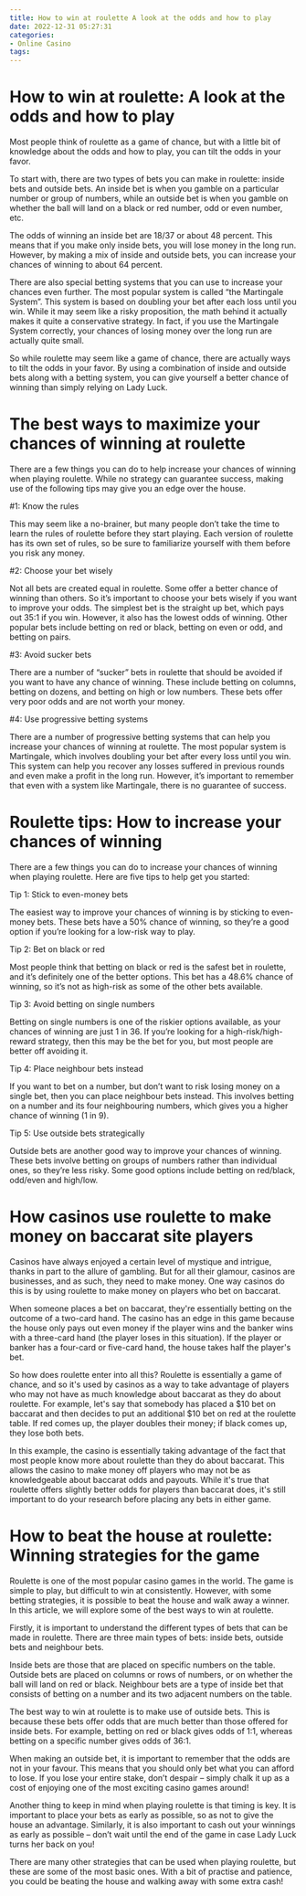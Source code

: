 ```yaml
---
title: How to win at roulette A look at the odds and how to play
date: 2022-12-31 05:27:31
categories:
- Online Casino
tags:
---
```



#  How to win at roulette: A look at the odds and how to play

Most people think of roulette as a game of chance, but with a little bit of knowledge about the odds and how to play, you can tilt the odds in your favor.

To start with, there are two types of bets you can make in roulette: inside bets and outside bets. An inside bet is when you gamble on a particular number or group of numbers, while an outside bet is when you gamble on whether the ball will land on a black or red number, odd or even number, etc.

The odds of winning an inside bet are 18/37 or about 48 percent. This means that if you make only inside bets, you will lose money in the long run. However, by making a mix of inside and outside bets, you can increase your chances of winning to about 64 percent.

There are also special betting systems that you can use to increase your chances even further. The most popular system is called “the Martingale System”. This system is based on doubling your bet after each loss until you win. While it may seem like a risky proposition, the math behind it actually makes it quite a conservative strategy. In fact, if you use the Martingale System correctly, your chances of losing money over the long run are actually quite small.

So while roulette may seem like a game of chance, there are actually ways to tilt the odds in your favor. By using a combination of inside and outside bets along with a betting system, you can give yourself a better chance of winning than simply relying on Lady Luck.

#  The best ways to maximize your chances of winning at roulette

There are a few things you can do to help increase your chances of winning when playing roulette. While no strategy can guarantee success, making use of the following tips may give you an edge over the house.

#1: Know the rules

This may seem like a no-brainer, but many people don’t take the time to learn the rules of roulette before they start playing. Each version of roulette has its own set of rules, so be sure to familiarize yourself with them before you risk any money.

#2: Choose your bet wisely

Not all bets are created equal in roulette. Some offer a better chance of winning than others. So it’s important to choose your bets wisely if you want to improve your odds. The simplest bet is the straight up bet, which pays out 35:1 if you win. However, it also has the lowest odds of winning. Other popular bets include betting on red or black, betting on even or odd, and betting on pairs.

#3: Avoid sucker bets

There are a number of “sucker” bets in roulette that should be avoided if you want to have any chance of winning. These include betting on columns, betting on dozens, and betting on high or low numbers. These bets offer very poor odds and are not worth your money.

#4: Use progressive betting systems

There are a number of progressive betting systems that can help you increase your chances of winning at roulette. The most popular system is Martingale, which involves doubling your bet after every loss until you win. This system can help you recover any losses suffered in previous rounds and even make a profit in the long run. However, it’s important to remember that even with a system like Martingale, there is no guarantee of success.

#  Roulette tips: How to increase your chances of winning

There are a few things you can do to increase your chances of winning when playing roulette. Here are five tips to help get you started:

Tip 1: Stick to even-money bets

The easiest way to improve your chances of winning is by sticking to even-money bets. These bets have a 50% chance of winning, so they’re a good option if you’re looking for a low-risk way to play.

Tip 2: Bet on black or red

Most people think that betting on black or red is the safest bet in roulette, and it’s definitely one of the better options. This bet has a 48.6% chance of winning, so it’s not as high-risk as some of the other bets available.

Tip 3: Avoid betting on single numbers

Betting on single numbers is one of the riskier options available, as your chances of winning are just 1 in 36. If you’re looking for a high-risk/high-reward strategy, then this may be the bet for you, but most people are better off avoiding it.

Tip 4: Place neighbour bets instead

If you want to bet on a number, but don’t want to risk losing money on a single bet, then you can place neighbour bets instead. This involves betting on a number and its four neighbouring numbers, which gives you a higher chance of winning (1 in 9).

Tip 5: Use outside bets strategically

Outside bets are another good way to improve your chances of winning. These bets involve betting on groups of numbers rather than individual ones, so they’re less risky. Some good options include betting on red/black, odd/even and high/low.

#  How casinos use roulette to make money on baccarat site players

Casinos have always enjoyed a certain level of mystique and intrigue, thanks in part to the allure of gambling. But for all their glamour, casinos are businesses, and as such, they need to make money. One way casinos do this is by using roulette to make money on players who bet on baccarat.

When someone places a bet on baccarat, they're essentially betting on the outcome of a two-card hand. The casino has an edge in this game because the house only pays out even money if the player wins and the banker wins with a three-card hand (the player loses in this situation). If the player or banker has a four-card or five-card hand, the house takes half the player's bet.

So how does roulette enter into all this? Roulette is essentially a game of chance, and so it's used by casinos as a way to take advantage of players who may not have as much knowledge about baccarat as they do about roulette. For example, let's say that somebody has placed a $10 bet on baccarat and then decides to put an additional $10 bet on red at the roulette table. If red comes up, the player doubles their money; if black comes up, they lose both bets.

In this example, the casino is essentially taking advantage of the fact that most people know more about roulette than they do about baccarat. This allows the casino to make money off players who may not be as knowledgeable about baccarat odds and payouts. While it's true that roulette offers slightly better odds for players than baccarat does, it's still important to do your research before placing any bets in either game.

#  How to beat the house at roulette: Winning strategies for the game

Roulette is one of the most popular casino games in the world. The game is simple to play, but difficult to win at consistently. However, with some betting strategies, it is possible to beat the house and walk away a winner. In this article, we will explore some of the best ways to win at roulette.

Firstly, it is important to understand the different types of bets that can be made in roulette. There are three main types of bets: inside bets, outside bets and neighbour bets.

Inside bets are those that are placed on specific numbers on the table. Outside bets are placed on columns or rows of numbers, or on whether the ball will land on red or black. Neighbour bets are a type of inside bet that consists of betting on a number and its two adjacent numbers on the table.

The best way to win at roulette is to make use of outside bets. This is because these bets offer odds that are much better than those offered for inside bets. For example, betting on red or black gives odds of 1:1, whereas betting on a specific number gives odds of 36:1.

When making an outside bet, it is important to remember that the odds are not in your favour. This means that you should only bet what you can afford to lose. If you lose your entire stake, don’t despair – simply chalk it up as a cost of enjoying one of the most exciting casino games around!

Another thing to keep in mind when playing roulette is that timing is key. It is important to place your bets as early as possible, so as not to give the house an advantage. Similarly, it is also important to cash out your winnings as early as possible – don’t wait until the end of the game in case Lady Luck turns her back on you!

There are many other strategies that can be used when playing roulette, but these are some of the most basic ones. With a bit of practise and patience, you could be beating the house and walking away with some extra cash!